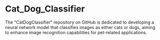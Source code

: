 # Cat_Dog_Classifier
The "CatDogClassifier" repository on GitHub is dedicated to developing a neural network model that classifies images as either cats or dogs, aiming to enhance image recognition capabilities for pet-related applications.

